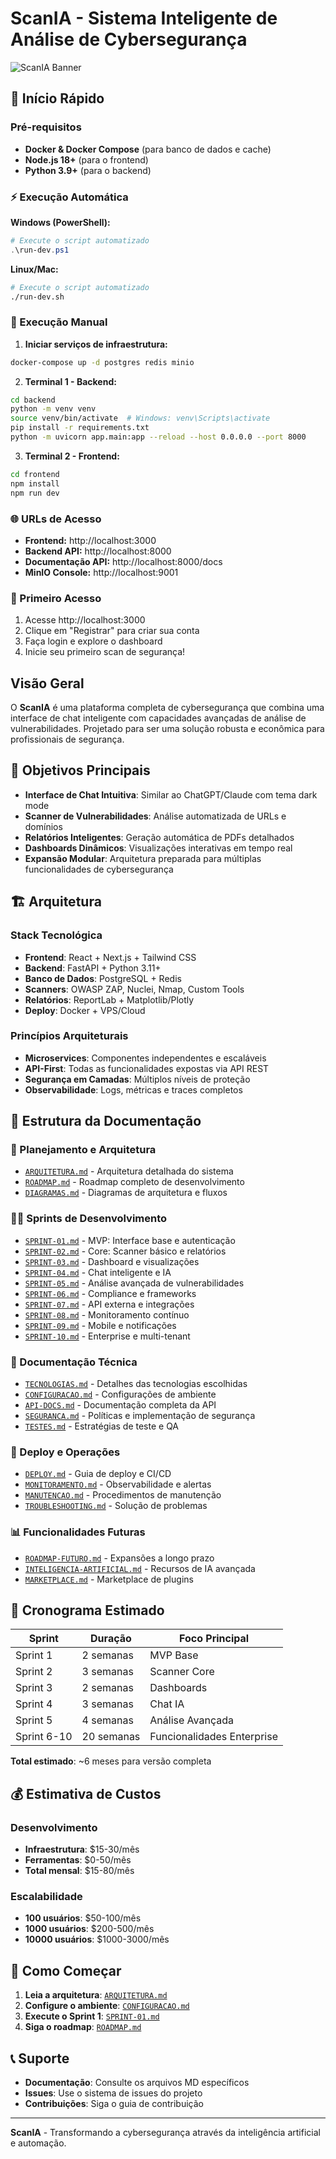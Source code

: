 # ScanIA - Sistema Inteligente de Análise de Cybersegurança

![ScanIA Banner](https://via.placeholder.com/800x200/1e293b/3b82f6?text=ScanIA+-+Sistema+Inteligente+de+Análise+de+Cybersegurança)

## 🚀 Início Rápido

### Pré-requisitos
- **Docker & Docker Compose** (para banco de dados e cache)
- **Node.js 18+** (para o frontend)
- **Python 3.9+** (para o backend)

### ⚡ Execução Automática

**Windows (PowerShell):**
```powershell
# Execute o script automatizado
.\run-dev.ps1
```

**Linux/Mac:**
```bash
# Execute o script automatizado
./run-dev.sh
```

### 📱 Execução Manual

1. **Iniciar serviços de infraestrutura:**
```bash
docker-compose up -d postgres redis minio
```

2. **Terminal 1 - Backend:**
```bash
cd backend
python -m venv venv
source venv/bin/activate  # Windows: venv\Scripts\activate
pip install -r requirements.txt
python -m uvicorn app.main:app --reload --host 0.0.0.0 --port 8000
```

3. **Terminal 2 - Frontend:**
```bash
cd frontend
npm install
npm run dev
```

### 🌐 URLs de Acesso
- **Frontend:** http://localhost:3000
- **Backend API:** http://localhost:8000
- **Documentação API:** http://localhost:8000/docs
- **MinIO Console:** http://localhost:9001

### 👤 Primeiro Acesso
1. Acesse http://localhost:3000
2. Clique em "Registrar" para criar sua conta
3. Faça login e explore o dashboard
4. Inicie seu primeiro scan de segurança!

## Visão Geral

O **ScanIA** é uma plataforma completa de cybersegurança que combina uma interface de chat inteligente com capacidades avançadas de análise de vulnerabilidades. Projetado para ser uma solução robusta e econômica para profissionais de segurança.

## 🎯 Objetivos Principais

- **Interface de Chat Intuitiva**: Similar ao ChatGPT/Claude com tema dark mode
- **Scanner de Vulnerabilidades**: Análise automatizada de URLs e domínios
- **Relatórios Inteligentes**: Geração automática de PDFs detalhados
- **Dashboards Dinâmicos**: Visualizações interativas em tempo real
- **Expansão Modular**: Arquitetura preparada para múltiplas funcionalidades de cybersegurança

## 🏗️ Arquitetura

### Stack Tecnológica
- **Frontend**: React + Next.js + Tailwind CSS
- **Backend**: FastAPI + Python 3.11+
- **Banco de Dados**: PostgreSQL + Redis
- **Scanners**: OWASP ZAP, Nuclei, Nmap, Custom Tools
- **Relatórios**: ReportLab + Matplotlib/Plotly
- **Deploy**: Docker + VPS/Cloud

### Princípios Arquiteturais
- **Microservices**: Componentes independentes e escaláveis
- **API-First**: Todas as funcionalidades expostas via API REST
- **Segurança em Camadas**: Múltiplos níveis de proteção
- **Observabilidade**: Logs, métricas e traces completos

## 📁 Estrutura da Documentação

### 🎯 Planejamento e Arquitetura
- [`ARQUITETURA.md`](./ARQUITETURA.md) - Arquitetura detalhada do sistema
- [`ROADMAP.md`](./ROADMAP.md) - Roadmap completo de desenvolvimento
- [`DIAGRAMAS.md`](./DIAGRAMAS.md) - Diagramas de arquitetura e fluxos

### 🏃‍♂️ Sprints de Desenvolvimento
- [`SPRINT-01.md`](./SPRINT-01.md) - MVP: Interface base e autenticação
- [`SPRINT-02.md`](./SPRINT-02.md) - Core: Scanner básico e relatórios
- [`SPRINT-03.md`](./SPRINT-03.md) - Dashboard e visualizações
- [`SPRINT-04.md`](./SPRINT-04.md) - Chat inteligente e IA
- [`SPRINT-05.md`](./SPRINT-05.md) - Análise avançada de vulnerabilidades
- [`SPRINT-06.md`](./SPRINT-06.md) - Compliance e frameworks
- [`SPRINT-07.md`](./SPRINT-07.md) - API externa e integrações
- [`SPRINT-08.md`](./SPRINT-08.md) - Monitoramento contínuo
- [`SPRINT-09.md`](./SPRINT-09.md) - Mobile e notificações
- [`SPRINT-10.md`](./SPRINT-10.md) - Enterprise e multi-tenant

### 🔧 Documentação Técnica
- [`TECNOLOGIAS.md`](./TECNOLOGIAS.md) - Detalhes das tecnologias escolhidas
- [`CONFIGURACAO.md`](./CONFIGURACAO.md) - Configurações de ambiente
- [`API-DOCS.md`](./API-DOCS.md) - Documentação completa da API
- [`SEGURANCA.md`](./SEGURANCA.md) - Políticas e implementação de segurança
- [`TESTES.md`](./TESTES.md) - Estratégias de teste e QA

### 🚀 Deploy e Operações
- [`DEPLOY.md`](./DEPLOY.md) - Guia de deploy e CI/CD
- [`MONITORAMENTO.md`](./MONITORAMENTO.md) - Observabilidade e alertas
- [`MANUTENCAO.md`](./MANUTENCAO.md) - Procedimentos de manutenção
- [`TROUBLESHOOTING.md`](./TROUBLESHOOTING.md) - Solução de problemas

### 📊 Funcionalidades Futuras
- [`ROADMAP-FUTURO.md`](./ROADMAP-FUTURO.md) - Expansões a longo prazo
- [`INTELIGENCIA-ARTIFICIAL.md`](./INTELIGENCIA-ARTIFICIAL.md) - Recursos de IA avançada
- [`MARKETPLACE.md`](./MARKETPLACE.md) - Marketplace de plugins

## 🎯 Cronograma Estimado

| Sprint | Duração | Foco Principal |
|--------|---------|----------------|
| Sprint 1 | 2 semanas | MVP Base |
| Sprint 2 | 3 semanas | Scanner Core |
| Sprint 3 | 2 semanas | Dashboards |
| Sprint 4 | 3 semanas | Chat IA |
| Sprint 5 | 4 semanas | Análise Avançada |
| Sprint 6-10 | 20 semanas | Funcionalidades Enterprise |

**Total estimado**: ~6 meses para versão completa

## 💰 Estimativa de Custos

### Desenvolvimento
- **Infraestrutura**: $15-30/mês
- **Ferramentas**: $0-50/mês
- **Total mensal**: $15-80/mês

### Escalabilidade
- **100 usuários**: $50-100/mês
- **1000 usuários**: $200-500/mês
- **10000 usuários**: $1000-3000/mês

## 🚀 Como Começar

1. **Leia a arquitetura**: [`ARQUITETURA.md`](./ARQUITETURA.md)
2. **Configure o ambiente**: [`CONFIGURACAO.md`](./CONFIGURACAO.md)
3. **Execute o Sprint 1**: [`SPRINT-01.md`](./SPRINT-01.md)
4. **Siga o roadmap**: [`ROADMAP.md`](./ROADMAP.md)

## 📞 Suporte

- **Documentação**: Consulte os arquivos MD específicos
- **Issues**: Use o sistema de issues do projeto
- **Contribuições**: Siga o guia de contribuição

---

**ScanIA** - Transformando a cybersegurança através da inteligência artificial e automação.